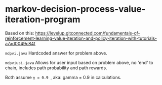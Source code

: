 # markov-decision-process-value-iteration-program
Based on this: https://levelup.gitconnected.com/fundamentals-of-reinforcement-learning-value-iteration-and-policy-iteration-with-tutorials-a7ad0049c84f

```mdpvi.java``` Hardcoded answer for problem above.

```mdpviusi.java``` Allows for user input based on problem above, no 'end' to chain, includes path probability and path rewards. 

Both assume ```γ = 0.9 ```, aka: gamma = 0.9 in calculations.
